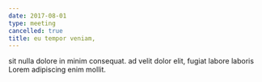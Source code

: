 ```yaml
---
date: 2017-08-01
type: meeting
cancelled: true
title: eu tempor veniam,
---
```

sit nulla dolore in minim consequat. ad velit dolor elit, fugiat labore laboris Lorem adipiscing enim mollit.